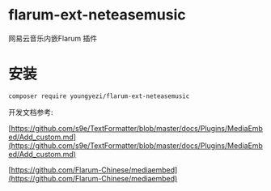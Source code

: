 # flarum-ext-neteasemusic
网易云音乐内嵌Flarum 插件


# 安装

```
composer require youngyezi/flarum-ext-neteasemusic
```


开发文档参考:

[https://github.com/s9e/TextFormatter/blob/master/docs/Plugins/MediaEmbed/Add_custom.md](https://github.com/s9e/TextFormatter/blob/master/docs/Plugins/MediaEmbed/Add_custom.md)

[https://github.com/Flarum-Chinese/mediaembed](https://github.com/Flarum-Chinese/mediaembed)
